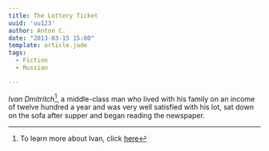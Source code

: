 ```yaml
---
title: The Lottery Ticket
uuid: 'uu123'
author: Anton C.
date: "2013-03-15 15:00"
template: article.jade
tags:
  - Fiction
  - Russian

---
```


_Ivan Dmitritch_[^1], a middle-class man who lived with his family on an income of twelve hundred a year and was very well satisfied with his lot, sat down on the sofa after supper and began reading the newspaper. 

[^1]: To learn more about Ivan, click [here](Hello#Ivan)